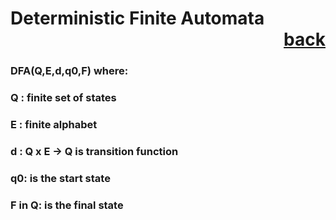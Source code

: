 # Deterministic Finite Automata           <div style="text-align: right">[back](https://github.com/andrewkuhl/Automata)</div>

### DFA(Q,E,d,q0,F) where:
### Q : finite set of states
### E : finite alphabet
### d : Q x E -> Q is transition function
### q0: is the start state
### F in Q: is the final state

